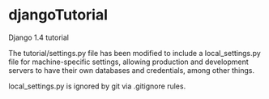 djangoTutorial
==============

Django 1.4 tutorial

The tutorial/settings.py file has been modified to include a local_settings.py file for machine-specific settings, allowing production and development servers to have their own databases and credentials, among other things.

local_settings.py is ignored by git via .gitignore rules.